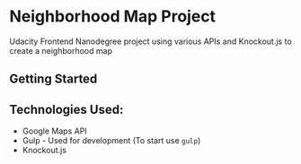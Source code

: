 # Neighborhood Map Project

Udacity Frontend Nanodegree project using various APIs and Knockout.js to create a neighborhood map

## Getting Started




## Technologies Used:
- Google Maps API
- Gulp - Used for development (To start use `gulp`)
- Knockout.js



